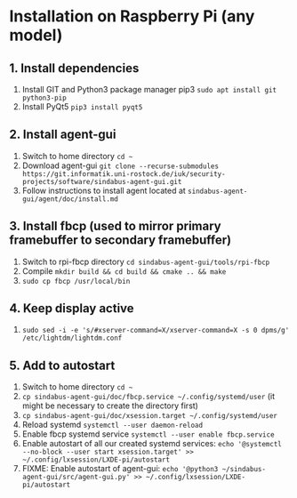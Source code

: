 # Installation on Raspberry Pi (any model)

## 1. Install dependencies
1. Install GIT and Python3 package manager pip3 `sudo apt install git python3-pip`
2. Install PyQt5 `pip3 install pyqt5`

## 2. Install agent-gui
1. Switch to home directory `cd ~`
2. Download agent-gui `git clone --recurse-submodules https://git.informatik.uni-rostock.de/iuk/security-projects/software/sindabus-agent-gui.git`
3. Follow instructions to install agent located at `sindabus-agent-gui/agent/doc/install.md`

## 3. Install fbcp (used to mirror primary framebuffer to secondary framebuffer)
1. Switch to rpi-fbcp directory `cd sindabus-agent-gui/tools/rpi-fbcp`
2. Compile `mkdir build && cd build && cmake .. && make`
3. `sudo cp fbcp /usr/local/bin`

## 4. Keep display active
1. `sudo sed -i -e 's/#xserver-command=X/xserver-command=X -s 0 dpms/g' /etc/lightdm/lightdm.conf`

## 5. Add to autostart
1. Switch to home directory `cd ~`
2. `cp sindabus-agent-gui/doc/fbcp.service ~/.config/systemd/user` (it might be necessary to create the directory first)
3. `cp sindabus-agent-gui/doc/xsession.target ~/.config/systemd/user`
4. Reload systemd `systemctl --user daemon-reload`
5. Enable fbcp systemd service `systemctl --user enable fbcp.service`
6. Enable autostart of all our created systemd services: `echo '@systemctl --no-block --user start xsession.target' >> ~/.config/lxsession/LXDE-pi/autostart`
7. FIXME: Enable autostart of agent-gui: `echo '@python3 ~/sindabus-agent-gui/src/agent-gui.py' >> ~/.config/lxsession/LXDE-pi/autostart`
